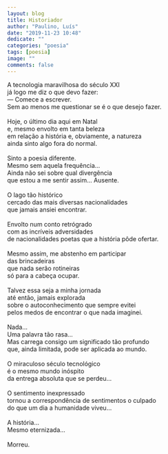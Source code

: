 ```yaml
---
layout: blog
title: Historiador
author: "Paulino, Luís"
date: "2019-11-23 10:48"
dedicate: ""
categories: "poesia"
tags: [poesia]
image: ""
comments: false
---
```


A tecnologia maravilhosa do século XXI\
já logo me diz o que devo fazer:\
— Comece a escrever.\
Sem ao menos me questionar se é o que desejo fazer.\
\
Hoje, o último dia aqui em Natal\
e, mesmo envolto em tanta beleza\
em relação a história e, obviamente, a natureza\
ainda sinto algo fora do normal.\
\
Sinto a poesia diferente.\
Mesmo sem aquela frequência...\
Ainda não sei sobre qual divergência\
que estou a me sentir assim... Ausente.\
\
O lago tão histórico\
cercado das mais diversas nacionalidades\
que jamais ansiei encontrar.\
\
Envolto num conto retrógrado\
com as incríveis adversidades\
de nacionalidades poetas que a história pôde ofertar.\
\
Mesmo assim, me abstenho em participar\
das brincadeiras\
que nada serão rotineiras\
só para a cabeça ocupar.\
\
Talvez essa seja a minha jornada\
até então, jamais explorada\
sobre o autoconhecimento que sempre evitei\
pelos medos de encontrar o que nada imaginei.\
\
Nada...\
Uma palavra tão rasa...\
Mas carrega consigo um significado tão profundo\
que, ainda limitada, pode ser aplicada ao mundo.\
\
O miraculoso século tecnológico\
é o mesmo mundo inóspito\
da entrega absoluta que se perdeu...\
\
O sentimento inexpressado\
tornou a correspondência de sentimentos o culpado\
do que um dia a humanidade viveu...\
\
A história...\
Mesmo eternizada...\
\
Morreu.
